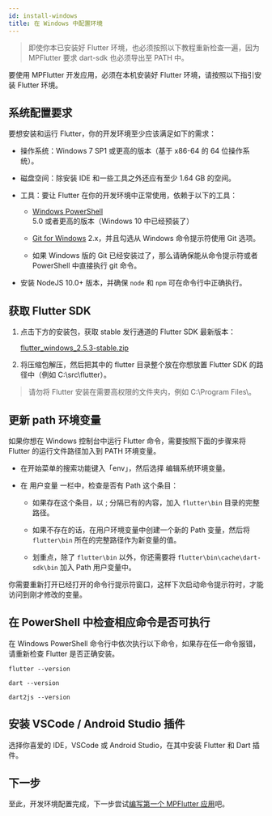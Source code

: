 ```yaml
---
id: install-windows
title: 在 Windows 中配置环境
---
```


> 即使你本已安装好 Flutter 环境，也必须按照以下教程重新检查一遍，因为 MPFlutter 要求 dart-sdk 也必须导出至 PATH 中。

要使用 MPFlutter 开发应用，必须在本机安装好 Flutter 环境，请按照以下指引安装 Flutter 环境。

## 系统配置要求

要想安装和运行 Flutter，你的开发环境至少应该满足如下的需求：

* 操作系统：Windows 7 SP1 或更高的版本（基于 x86-64 的 64 位操作系统）。

* 磁盘空间：除安装 IDE 和一些工具之外还应有至少 1.64 GB 的空间。

* 工具：要让 Flutter 在你的开发环境中正常使用，依赖于以下的工具：

    * [Windows PowerShell](https://docs.microsoft.com/en-us/powershell/scripting/windows-powershell/install/installing-windows-powershell?view=powershell-7.2) 5.0 或者更高的版本（Windows 10 中已经预装了）

    * [Git for Windows](https://git-scm.com/download/win) 2.x，并且勾选从 Windows 命令提示符使用 Git 选项。

    * 如果 Windows 版的 Git 已经安装过了，那么请确保能从命令提示符或者 PowerShell 中直接执行 git 命令。

* 安装 NodeJS 10.0+ 版本，并确保 `node` 和 `npm` 可在命令行中正确执行。

## 获取 Flutter SDK

1. 点击下方的安装包，获取 stable 发行通道的 Flutter SDK 最新版本：

   [flutter_windows_2.5.3-stable.zip](https://storage.flutter-io.cn/flutter_infra_release/releases/stable/windows/flutter_windows_2.5.3-stable.zip)

2. 将压缩包解压，然后把其中的 flutter 目录整个放在你想放置 Flutter SDK 的路径中（例如 C:\src\flutter）。

> 请勿将 Flutter 安装在需要高权限的文件夹内，例如 C:\Program Files\。

## 更新 path 环境变量

如果你想在 Windows 控制台中运行 Flutter 命令，需要按照下面的步骤来将 Flutter 的运行文件路径加入到 PATH 环境变量。

* 在开始菜单的搜索功能键入「env」，然后选择 编辑系统环境变量。

* 在 用户变量 一栏中，检查是否有 Path 这个条目：

    * 如果存在这个条目，以 ; 分隔已有的内容，加入 `flutter\bin` 目录的完整路径。

    * 如果不存在的话，在用户环境变量中创建一个新的 Path 变量，然后将 `flutter\bin` 所在的完整路径作为新变量的值。

    * 划重点，除了 `flutter\bin` 以外，你还需要将 `flutter\bin\cache\dart-sdk\bin` 加入 Path 用户变量中。

你需要重新打开已经打开的命令行提示符窗口，这样下次启动命令提示符时，才能访问到刚才修改的变量。

## 在 PowerShell 中检查相应命令是否可执行

在 Windows PowerShell 命令行中依次执行以下命令，如果存在任一命令报错，请重新检查 Flutter 是否正确安装。

`flutter --version`

`dart --version`

`dart2js --version`

## 安装 VSCode / Android Studio 插件

选择你喜爱的 IDE，VSCode 或 Android Studio，在其中安装 Flutter 和 Dart 插件。

## 下一步

至此，开发环境配置完成，下一步尝试[编写第一个 MPFlutter 应用](./first-app)吧。